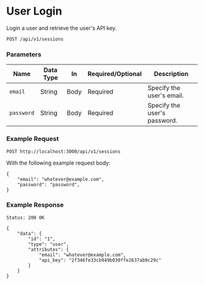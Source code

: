 # User Login

Login a user and retrieve the user's API key.

```
POST /api/v1/sessions
```

### Parameters

Name       | Data Type    | In    | Required/Optional | Description
-----------|--------------|-------|-------------------|------------
`email`    | String       | Body  | Required | Specify the user's email.
`password` | String       | Body  | Required | Specify the user's password.

### Example Request

```
POST http://localhost:3000/api/v1/sessions
```

With the following example request body:

```
{
    "email": "whatever@example.com",
    "password": "password",
}
```

### Example Response

```
Status: 200 OK
```

```
{
    "data": {
        "id": "1",
        "type": "user",
        "attributes": {
            "email": "whatever@example.com",
            "api_key": "2f346fe33cb949b030ffe2637ab9c29c"
        }
    }
}
```

